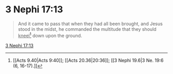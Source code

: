 # 3 Nephi 17:13

> And it came to pass that when they had all been brought, and Jesus stood in the midst, he commanded the multitude that they should <u>kneel</u>[^a] down upon the ground.

[3 Nephi 17:13](https://www.churchofjesuschrist.org/study/scriptures/bofm/3-ne/17?lang=eng&id=p13#p13)


[^a]: [[Acts 9.40|Acts 9:40]]; [[Acts 20.36|20:36]]; [[3 Nephi 19.6|3 Ne. 19:6 (6, 16-17).]]
